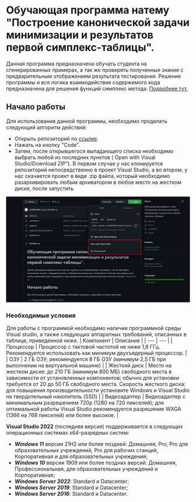 # Обучающая программа натему "Построение канонической задачи минимизации и результатов первой симплекс-таблицы".
Данная программа предназначена обучать студента на сгенерированных примерах, а так же проверять полученные знания с предварительным отображением результата тестирования. Решение программы и вся логика взаимодействия содержимого кода предназначена для решения функций симплекс метода. [Подробнее тут.](https://habr.com/ru/post/474286/)
## Начало работы
Для использования данной программы, необходимо проделать следующий алгоритм действий:
* Открыть репозиторий по [ссылке](https://github.com/JUNEDEVERY/ApplicationProjectSimple).
* Нажать на кнопку "Code".
* Затем, после открывшегося выпадающего списка необходимо выбрать любой из последних пунктов ( Open with Visual Studio/Download ZIP"). В первом случае у нас клонируется репозиторий непосредственно в проект Visual Studio, а во втором, у нас скачается проект в виде .zip файла, который необходимо разархивировать любым архиватором в любое место на жестком диске, после запустить
      
![logo](https://github.com/JUNEDEVERY/ApplicationProjectSimple/blob/master/EditCode/Resources/imgDownloads.png)
     
### Необходимые условия
Для работы с программой необходимо наличие программной среды Visual studio, а также следующих аппаратных требований, описанных в таблице, приведенной ниже.
| Компонент | Описание |
| --- | --- |
| Процессор | Процессор с тактовой частотой не ниже 1,8 ГГц. Рекомендуется использовать как минимум двухъядерный процессор. |
| ОЗУ | 2 ГБ ОЗУ; рекомендуется 8 ГБ ОЗУ (минимум 2,5 ГБ при выполнении на виртуальной машине) |
| Жесткий диск | Место на жестком диске: до 210 ГБ (минимум 800 МБ) свободного места в зависимости от установленных компонентов; обычно для установки требуется от 20 до 50 ГБ свободного места.
Скорость жесткого диска: для повышения производительности установите Windows и Visual Studio на твердотельный накопитель (SSD) |
| Видеоадаптер | Видеоадаптер с минимальным разрешением 720p (1280 на 720 пикселей); для оптимальной работы Visual Studio рекомендуется разрешение WXGA (1366 на 768 пикселей) или более высокое. |

**Visual Studio 2022** (последняя версия) поддерживается в следующих операционных системах x64-разрядных систем:
+ ***Windows 11*** версии 21H2 или более поздней: Домашняя, Pro, Pro для образовательных учреждений, Pro для рабочих станций, Корпоративная и для образовательных учреждений;
+ ***Windows 10*** версии 1909 или более поздних версий: Домашняя, Профессиональная, для образовательных учреждений и Корпоративная;
+ ***Windows Server 2022***: Standard и Datacenter;
+ ***Windows Server 2019***: Standard и Datacenter;
+ ***Windows Server 2016***: Standard и Datacenter.

